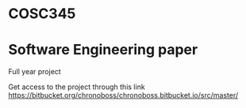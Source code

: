# COSC345
# Software Engineering paper
Full year project

Get access to the project through this link 
https://bitbucket.org/chronoboss/chronoboss.bitbucket.io/src/master/
